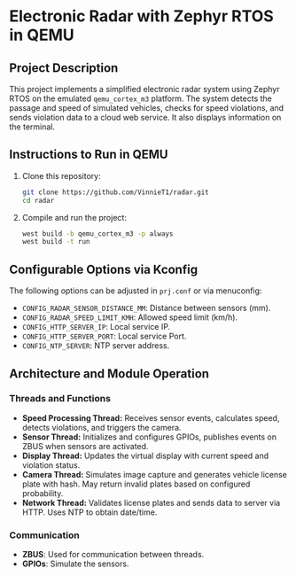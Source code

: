 # Electronic Radar with Zephyr RTOS in QEMU

## Project Description

This project implements a simplified electronic radar system using Zephyr RTOS on the emulated `qemu_cortex_m3` platform. The system detects the passage and speed of simulated vehicles, checks for speed violations, and sends violation data to a cloud web service. It also displays information on the terminal.

## Instructions to Run in QEMU

1. Clone this repository:

   ```sh
   git clone https://github.com/VinnieT1/radar.git
   cd radar
   ```

2. Compile and run the project:

   ```sh
   west build -b qemu_cortex_m3 -p always
   west build -t run
   ```

## Configurable Options via Kconfig

The following options can be adjusted in `prj.conf` or via menuconfig:

* `CONFIG_RADAR_SENSOR_DISTANCE_MM`: Distance between sensors (mm).
* `CONFIG_RADAR_SPEED_LIMIT_KMH`: Allowed speed limit (km/h).
* `CONFIG_HTTP_SERVER_IP`: Local service IP.
* `CONFIG_HTTP_SERVER_PORT`: Local service Port.
* `CONFIG_NTP_SERVER`: NTP server address.

## Architecture and Module Operation

### Threads and Functions

* **Speed Processing Thread:** Receives sensor events, calculates speed, detects violations, and triggers the camera.
* **Sensor Thread:** Initializes and configures GPIOs, publishes events on ZBUS when sensors are activated.
* **Display Thread:** Updates the virtual display with current speed and violation status.
* **Camera Thread:** Simulates image capture and generates vehicle license plate with hash. May return invalid plates based on configured probability.
* **Network Thread:** Validates license plates and sends data to server via HTTP. Uses NTP to obtain date/time.

### Communication

* **ZBUS**: Used for communication between threads.
* **GPIOs**: Simulate the sensors.
